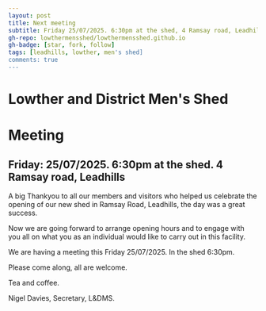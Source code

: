 ```yaml
---
layout: post
title: Next meeting
subtitle: Friday 25/07/2025. 6:30pm at the shed, 4 Ramsay road, Leadhills
gh-repo: lowthermensshed/lowthermensshed.github.io
gh-badge: [star, fork, follow]
tags: [leadhills, lowther, men's shed]
comments: true
---
```

# Lowther and District Men's Shed
# Meeting
## Friday: 25/07/2025. 6:30pm at the shed. 4 Ramsay road, Leadhills

A big Thankyou to all our members and visitors who helped us celebrate the opening of our new shed in Ramsay Road, Leadhills, the day was a great success. 

Now we are going forward to arrange opening hours and to engage with you all on what you as an individual would like to carry out in this facility. 

We are having a meeting this Friday 25/07/2025. In the shed 6:30pm. 

Please come along, all are welcome. 

Tea and coffee. 

Nigel Davies, Secretary, L&DMS. 
